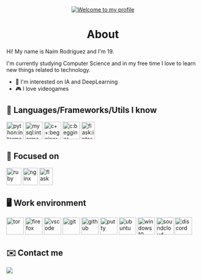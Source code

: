 <div align="center">
  <a href="https://git.io/typing-svg"><img src="https://readme-typing-svg.herokuapp.com?font=Asap&size=27&color=53FF32&center=true&vCenter=true&width=500&lines=Welcome+to+my+profile" alt="Welcome to my profile"></a>
</div>


<div align="center">
  <h1> About </h1> 
</div>

Hi! My name is Naím Rodríguez and I'm 19.

I'm currently studying Computer Science and in my free time I love to learn new things related to technology.

* 🤖 I'm interested on IA and DeepLearning
* 🎮 I love videogames 


## 🧠 Languages/Frameworks/Utils I know

<div>
  <image height="45px" width="45px" title="python:intermediate" src="https://github.com/devicons/devicon/blob/master/icons/python/python-original.svg">
  <image height="45px" width="45px" title="mysql:intermediate" src="https://github.com/devicons/devicon/blob/master/icons/mysql/mysql-original.svg">
  <image height="45px" width="45px" title="c++:begginer" src="https://github.com/devicons/devicon/blob/master/icons/cplusplus/cplusplus-original.svg">
  <image height="45px" width="45px" title="c:begginer" src="https://github.com/devicons/devicon/blob/master/icons/c/c-original.svg">
  <image height="45px" width="35px" title="flask:intermediate" src="https://www.pngkey.com/png/full/98-985032_flask-logo-flask-python-icon.png">
</div>
     
## 💭 Focused on
    
<div>
  <image height="45px" width="39px" title="ruby" src="https://github.com/devicons/devicon/blob/master/icons/ruby/ruby-original.svg">
  <image height="45px" width="39px" title="nginx" src="https://logodownload.org/wp-content/uploads/2018/03/nginx-logo-1.png">
  <image height="45px" width="35px" title="flask" src="https://www.pngkey.com/png/full/98-985032_flask-logo-flask-python-icon.png">
</div>

## 🖥️ Work environment
    
<div>
  <image height="45px" width="45px" title="tor" src="https://upload.wikimedia.org/wikipedia/commons/c/c9/Tor_Browser_icon.svg">
  <image height="45px" width="45px" title="firefox" src="https://cdn.icon-icons.com/icons2/2552/PNG/512/firefox_browser_logo_icon_152991.png">
  <image height="45px" width="45px" title="vscode" src="https://github.com/devicons/devicon/blob/master/icons/vscode/vscode-original.svg">
  <image height="45px" width="45px" title="git" src="https://github.com/devicons/devicon/blob/master/icons/git/git-original.svg">
  <image height="45px" width="45px" title="github" src="https://github.com/devicons/devicon/blob/master/icons/github/github-original.svg">
  <image height="45px" width="45px" title="putty" src="https://github.com/devicons/devicon/blob/master/icons/putty/putty-original.svg">
  <image height="45px" width="45px" title="ubuntu" src="https://github.com/devicons/devicon/blob/master/icons/ubuntu/ubuntu-plain.svg">
  <image height="45px" width="45px" title="windows10" src="https://logodownload.org/wp-content/uploads/2016/03/Windows-10-logo-8.png">
  <image height="45px" width="45px" title="soundcloud" src="https://logodix.com/logo/15030.png">
  <image height="45px" width="45px" title="discord" src="https://clipground.com/images/discord-logo-png-3.png">
</div>

## ✉️ Contact me

<div>
  <a href="mailto:naimrodrey@proton.me"> <img src="https://img.shields.io/static/v1?label&message=naimrodrey@proton.me&color=blue&logo=protonmail"> </a>
</div>
